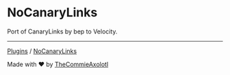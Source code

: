 # NoCanaryLinks
Port of CanaryLinks by bep to Velocity.

---

[Plugins](https://github.com/TheCommieAxolotl/Velocity-Addons/tree/main/Plugins) / [NoCanaryLinks](https://github.com/TheCommieAxolotl/Velocity-Addons/tree/main/Plugins/NoCanaryLinks)

Made with ❤️ by [TheCommieAxolotl](https://github.com/TheCommieAxolotl)